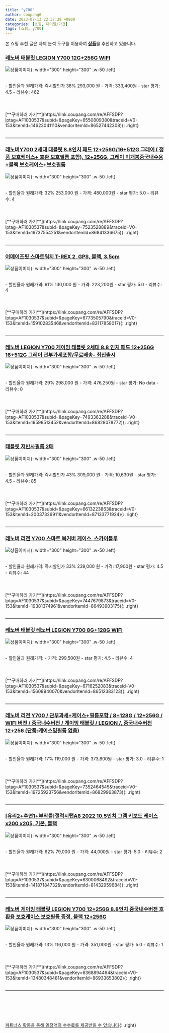 ```yaml
---
title: "y700"
author: coupang6
date: 2023-07-13 22:37:28 +0800
categories: [쇼핑, 디이털/가전]
tags: [쇼핑, y700]
---
```


본 쇼핑 추천 글은 자체 분석 도구를 이용하여 [**상품**](https://link.coupang.com/a/bao1ui)을 추천하고 있습니다.

### [레노버 태블릿 LEGION Y700 12G+256G WIFI](https://link.coupang.com/re/AFFSDP?lptag=AF1030537&subid=&pageKey=6550809380&traceid=V0-153&itemId=14623041110&vendorItemId=86527442308)

![상품이미지](https://thumbnail6.coupangcdn.com/thumbnails/remote/230x230ex/image/vendor_inventory/3ff7/8243564230873bac1c2cd3c22f569e365220a98d7f12042fb3c30f9f1bac.jpg){: width="300" height="300" .w-50 .left}


<br>
- 할인율과 원래가격: 즉시할인가 38%  293,000   원
- 가격: 333,400원
- star 평가: 4.5
- 리뷰수: 462
<br>
<br>
<br>
<br>
[**구매하러 가기**](https://link.coupang.com/re/AFFSDP?lptag=AF1030537&subid=&pageKey=6550809380&traceid=V0-153&itemId=14623041110&vendorItemId=86527442308){: .right}
<br>
<br>

---

### [레노버Y700 2세대 태블릿 8.8인치 패드 12+256G/16+512G 그레이 ( 정품 보호케이스+ 호환 보호필름 포함), 12+256G, 그레이 미개봉중국내수용+블랙 보호케이스+보호필름](https://link.coupang.com/re/AFFSDP?lptag=AF1030537&subid=&pageKey=7523528889&traceid=V0-153&itemId=19737554251&vendorItemId=86841336675)

![상품이미지](https://thumbnail9.coupangcdn.com/thumbnails/remote/230x230ex/image/vendor_inventory/6c09/a66bcad542965413dc36755f2d69653fb86af87cf4665614b17f285986b7.png){: width="300" height="300" .w-50 .left}


<br>
- 할인율과 원래가격: 32%  253,000   원
- 가격: 480,000원
- star 평가: 5.0
- 리뷰수: 4
<br>
<br>
<br>
<br>
[**구매하러 가기**](https://link.coupang.com/re/AFFSDP?lptag=AF1030537&subid=&pageKey=7523528889&traceid=V0-153&itemId=19737554251&vendorItemId=86841336675){: .right}
<br>
<br>

---

### [어메이즈핏 스마트워치 T-REX 2, GPS, 블랙, 3.5cm](https://link.coupang.com/re/AFFSDP?lptag=AF1030537&subid=&pageKey=6773505790&traceid=V0-153&itemId=15910283546&vendorItemId=83117858017)

![상품이미지](https://thumbnail10.coupangcdn.com/thumbnails/remote/230x230ex/image/retail/images/2022/09/14/10/8/d165528d-b48d-441f-bcd7-3fd6f767067c.jpg){: width="300" height="300" .w-50 .left}


<br>
- 할인율과 원래가격: 61%  130,000   원
- 가격: 223,200원
- star 평가: 5.0
- 리뷰수: 4
<br>
<br>
<br>
<br>
[**구매하러 가기**](https://link.coupang.com/re/AFFSDP?lptag=AF1030537&subid=&pageKey=6773505790&traceid=V0-153&itemId=15910283546&vendorItemId=83117858017){: .right}
<br>
<br>

---

### [레노버 LEGION Y700 게이밍 태블릿 2세대 8.8 인치 패드 12+256G 16+512G 그레이 관부가세포함/무료배송- 최신출시](https://link.coupang.com/re/AFFSDP?lptag=AF1030537&subid=&pageKey=7493363288&traceid=V0-153&itemId=19598513452&vendorItemId=86828078772)

![상품이미지](https://thumbnail9.coupangcdn.com/thumbnails/remote/230x230ex/image/vendor_inventory/5fd3/8463af37ba38ff277e476b5231d4e2bf2081b68648645105d331c225252f.jpg){: width="300" height="300" .w-50 .left}


<br>
- 할인율과 원래가격: 29%  298,000   원
- 가격: 476,250원
- star 평가: No data
- 리뷰수: 0
<br>
<br>
<br>
<br>
[**구매하러 가기**](https://link.coupang.com/re/AFFSDP?lptag=AF1030537&subid=&pageKey=7493363288&traceid=V0-153&itemId=19598513452&vendorItemId=86828078772){: .right}
<br>
<br>

---

### [테블릿 저반사필름 2매](https://link.coupang.com/re/AFFSDP?lptag=AF1030537&subid=&pageKey=6613223863&traceid=V0-153&itemId=20037326911&vendorItemId=87133771924)

![상품이미지](https://thumbnail9.coupangcdn.com/thumbnails/remote/230x230ex/image/vendor_inventory/1512/b2dda7f0f024f1a153b16549804b70598db82765ae6bf107c2761511ab96.jpg){: width="300" height="300" .w-50 .left}


<br>
- 할인율과 원래가격: 즉시할인가 43%  309,000   원
- 가격: 10,630원
- star 평가: 4.5
- 리뷰수: 85
<br>
<br>
<br>
<br>
[**구매하러 가기**](https://link.coupang.com/re/AFFSDP?lptag=AF1030537&subid=&pageKey=6613223863&traceid=V0-153&itemId=20037326911&vendorItemId=87133771924){: .right}
<br>
<br>

---

### [레노버 리전 Y700 스마트 북커버 케이스, 스카이블루](https://link.coupang.com/re/AFFSDP?lptag=AF1030537&subid=&pageKey=7447679873&traceid=V0-153&itemId=19381374961&vendorItemId=86493903175)

![상품이미지](https://thumbnail10.coupangcdn.com/thumbnails/remote/230x230ex/image/vendor_inventory/3b79/0b1f7ea92057abd5a3f3fa2ed8b299baf476e5f6f607642fa0eeac685746.jpg){: width="300" height="300" .w-50 .left}


<br>
- 할인율과 원래가격: 즉시할인가 33%  239,000   원
- 가격: 17,900원
- star 평가: 4.5
- 리뷰수: 44
<br>
<br>
<br>
<br>
[**구매하러 가기**](https://link.coupang.com/re/AFFSDP?lptag=AF1030537&subid=&pageKey=7447679873&traceid=V0-153&itemId=19381374961&vendorItemId=86493903175){: .right}
<br>
<br>

---

### [레노버 태블릿 레노버 LEGION Y700 8G+128G WIFI](https://link.coupang.com/re/AFFSDP?lptag=AF1030537&subid=&pageKey=6716252083&traceid=V0-153&itemId=15608940070&vendorItemId=86512383123)

![상품이미지](https://thumbnail6.coupangcdn.com/thumbnails/remote/230x230ex/image/vendor_inventory/3ff7/8243564230873bac1c2cd3c22f569e365220a98d7f12042fb3c30f9f1bac.jpg){: width="300" height="300" .w-50 .left}


<br>
- 할인율과 원래가격: 
- 가격: 299,500원
- star 평가: 4.5
- 리뷰수: 4
<br>
<br>
<br>
<br>
[**구매하러 가기**](https://link.coupang.com/re/AFFSDP?lptag=AF1030537&subid=&pageKey=6716252083&traceid=V0-153&itemId=15608940070&vendorItemId=86512383123){: .right}
<br>
<br>

---

### [레노버 리전 Y700 / 관부과세+케이스+필름포함 / 8+128G / 12+256G / WIFI 버전 / 중국내수버전 / 게이밍 태블릿 / LEGION /, 중국내수버전 12+256 (단품:케이스및필름 없음)](https://link.coupang.com/re/AFFSDP?lptag=AF1030537&subid=&pageKey=7352464545&traceid=V0-153&itemId=19725923756&vendorItemId=86829963873)

![상품이미지](https://thumbnail10.coupangcdn.com/thumbnails/remote/230x230ex/image/vendor_inventory/a143/9aa2465732aaa1c24b064a10f8ddedc00fb19b72f19949e2897d8224fb76.png){: width="300" height="300" .w-50 .left}


<br>
- 할인율과 원래가격: 17%  119,000   원
- 가격: 373,800원
- star 평가: 3.0
- 리뷰수: 1
<br>
<br>
<br>
<br>
[**구매하러 가기**](https://link.coupang.com/re/AFFSDP?lptag=AF1030537&subid=&pageKey=7352464545&traceid=V0-153&itemId=19725923756&vendorItemId=86829963873){: .right}
<br>
<br>

---

### [[유리2+후면1+부착틀]갤럭시탭A8 2022 10.5인치 그램 키보드 케이스 x200 x205, 기본, 블랙](https://link.coupang.com/re/AFFSDP?lptag=AF1030537&subid=&pageKey=6300068492&traceid=V0-153&itemId=14187184732&vendorItemId=81432959684)

![상품이미지](https://thumbnail9.coupangcdn.com/thumbnails/remote/230x230ex/image/vendor_inventory/3983/02ddf45d1f40d8a7faf76f782bba9634f52b2878ca175d72d1637e7f3c79.jpg){: width="300" height="300" .w-50 .left}


<br>
- 할인율과 원래가격: 62%  79,000   원
- 가격: 44,000원
- star 평가: 5.0
- 리뷰수: 2
<br>
<br>
<br>
<br>
[**구매하러 가기**](https://link.coupang.com/re/AFFSDP?lptag=AF1030537&subid=&pageKey=6300068492&traceid=V0-153&itemId=14187184732&vendorItemId=81432959684){: .right}
<br>
<br>

---

### [레노버 게이밍 태블릿 LEGION Y700 12+256G 8.8인치 중국내수버전 호환용 보호케이스 보호필름 증정, 블랙 12+256G](https://link.coupang.com/re/AFFSDP?lptag=AF1030537&subid=&pageKey=6368894464&traceid=V0-153&itemId=13480348481&vendorItemId=86933653802)

![상품이미지](https://thumbnail10.coupangcdn.com/thumbnails/remote/230x230ex/image/vendor_inventory/b1a4/a9fa6568ea6462b529504b318c8fa87f9f5ac2467e0359920d192359438e.png){: width="300" height="300" .w-50 .left}


<br>
- 할인율과 원래가격: 13%  116,000   원
- 가격: 351,000원
- star 평가: 5.0
- 리뷰수: 1
<br>
<br>
<br>
<br>
[**구매하러 가기**](https://link.coupang.com/re/AFFSDP?lptag=AF1030537&subid=&pageKey=6368894464&traceid=V0-153&itemId=13480348481&vendorItemId=86933653802){: .right}
<br>
<br>

---
<br><br><br><br><br> [파트너스 활동을 통해 일정액의 수수료를 제공받을 수 있습니다](https://link.coupang.com/a/bao1ui){: .right}